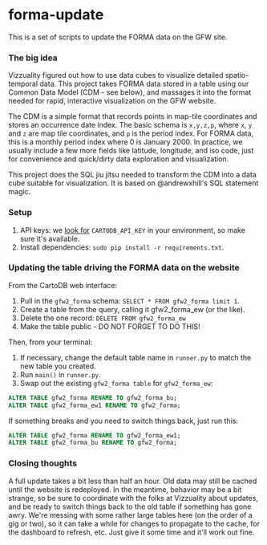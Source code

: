 forma-update
============

This is a set of scripts to update the FORMA data on the GFW site.

### The big idea

Vizzuality figured out how to use data cubes to visualize detailed
spatio-temporal data. This project takes FORMA data stored in a table
using our Common Data Model (CDM - see below), and massages it into
the format needed for rapid, interactive visualization on the GFW website.

The CDM is a simple format that records points in map-tile coordinates
and stores an occurrence date index. The basic schema is `x,y,z,p`,
where `x`, `y` and `z` are map tile coordinates, and `p` is the period
index. For FORMA data, this is a monthly period index where 0 is
January 2000. In practice, we usually include a few more fields like
latitude, longitude, and iso code, just for convenience and
quick/dirty data exploration and visualization.

This project does the SQL jiu jitsu needed to transform the CDM into a
data cube suitable for visualization. It is based on @andrewxhill's
SQL statement magic.

### Setup

1. API keys: we [look for](https://github.com/wri/forma-update/blob/master/formaupdate/runner.py#L23) `CARTODB_API_KEY` in your environment, so make sure it's available.
2. Install dependencies: `sudo pip install -r requirements.txt`.

### Updating the table driving the FORMA data on the website

From the CartoDB web interface:

1. Pull in the `gfw2_forma` schema: `SELECT * FROM gfw2_forma limit 1`.
2. Create a table from the query, calling it gfw2_forma_ew (or the like).
3. Delete the one record: `DELETE FROM gfw2_forma_ew`
4. Make the table public - DO NOT FORGET TO DO THIS!

Then, from your terminal:

1. If necessary, change the default table name in `runner.py` to match the new table you created.
2. Run `main()` in `runner.py`.
3. Swap out the existing `gfw2_forma table` for `gfw2_forma_ew`:

```sql
ALTER TABLE gfw2_forma RENAME TO gfw2_forma_bu;
ALTER TABLE gfw2_forma_ew1 RENAME TO gfw2_forma;
```

If something breaks and you need to switch things back, just run this:

```sql
ALTER TABLE gfw2_forma RENAME TO gfw2_forma_ew1;
ALTER TABLE gfw2_forma_bu RENAME TO gfw2_forma;
```

### Closing thoughts

A full update takes a bit less than half an hour. Old data may still
be cached until the website is redeployed. In the meantime, behavior
may be a bit strange, so be sure to coordinate with the folks at
Vizzuality about updates, and be ready to switch things back to the
old table if something has gone awry. We're messing with some rather
large tables here (on the order of a gig or two), so it can take a
while for changes to propagate to the cache, for the dashboard to
refresh, etc. Just give it some time and it'll work out fine.

